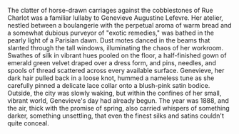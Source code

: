 The clatter of horse-drawn carriages against the cobblestones of Rue Charlot was a familiar lullaby to  Genevieve Augustine Lefevre.  Her atelier, nestled between a boulangerie with the perpetual aroma of warm bread and a somewhat dubious purveyor of "exotic remedies," was bathed in the pearly light of a Parisian dawn.  Dust motes danced in the beams that slanted through the tall windows, illuminating the chaos of her workroom. Swathes of silk in vibrant hues pooled on the floor, a half-finished gown of emerald green velvet draped over a dress form, and pins, needles, and spools of thread scattered across every available surface. Genevieve, her dark hair pulled back in a loose knot, hummed a nameless tune as she carefully pinned a delicate lace collar onto a blush-pink satin bodice.  Outside, the city was slowly waking, but within the confines of her small, vibrant world, Genevieve's day had already begun. The year was 1888, and the air, thick with the promise of spring, also carried whispers of something darker, something unsettling, that even the finest silks and satins couldn't quite conceal.
